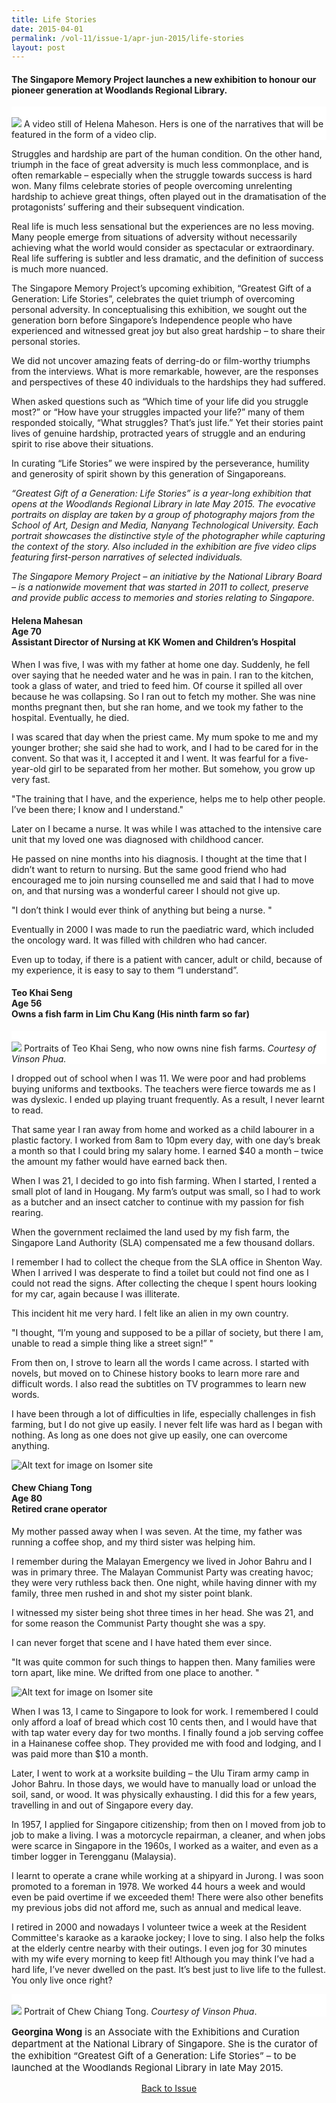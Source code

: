 ```yaml
---
title: Life Stories
date: 2015-04-01
permalink: /vol-11/issue-1/apr-jun-2015/life-stories
layout: post
---
```

#### The Singapore Memory Project launches a new exhibition to honour our pioneer generation at Woodlands Regional Library.

<div style="background-color: white;">
<br/>
<img src="/images/vol-11-issue-1/lifestories/nurse.jpg">
A video still of Helena Maheson. Hers is one of the narratives that will be featured in the form of a video clip.
</div>

Struggles and hardship are part of the human condition. On the other hand, triumph in the face of great adversity is much less commonplace, and is often remarkable – especially when the struggle towards success is hard won. Many films celebrate stories of people overcoming unrelenting hardship to achieve great things, often played out in the dramatisation of the protagonists’ suffering and their subsequent vindication. 

Real life is much less sensational but the experiences are no less moving. Many people emerge from situations of adversity without necessarily achieving what the world would consider as spectacular or extraordinary. Real life suffering is subtler and less dramatic, and the definition of success is much more nuanced. 

The Singapore Memory Project’s upcoming exhibition, “Greatest Gift of a Generation: Life Stories”, celebrates the quiet triumph of overcoming personal adversity. In conceptualising this exhibition, we sought out the generation born before Singapore’s Independence  people who have experienced and witnessed great joy but also great hardship – to share their personal stories. 

We did not uncover amazing feats of derring-do or film-worthy triumphs from the interviews. What is more remarkable, however, are the responses and perspectives of these 40 individuals to the hardships they had suffered.

When asked questions such as “Which time of your life did you struggle most?” or “How have your struggles impacted your life?” many of them responded stoically, “What struggles? That’s just life.” Yet their stories paint lives of genuine hardship, protracted years of struggle and an enduring spirit to rise above their situations. 

In curating “Life Stories” we were inspired by the perseverance, humility and generosity of spirit shown by this generation of Singaporeans.

<i>“Greatest Gift of a Generation: Life Stories” is a year-long exhibition that opens at the Woodlands Regional Library in late May 2015. The evocative portraits on display are taken by a group of photography majors from the School of Art, Design and Media, Nanyang Technological University. Each portrait showcases the distinctive style of the photographer while capturing the context of the story. Also included in the exhibition are five video clips featuring first-person narratives of selected individuals.</i> 

<i>The Singapore Memory Project – an initiative by the National Library Board – is a nationwide movement that was started in 2011 to collect, preserve and provide public access to memories and stories relating to Singapore.</i>

#### **Helena Mahesan**<br>**Age 70** <br>**Assistant Director of Nursing at KK Women and Children’s Hospital**

When I was five, I was with my father at home one day. Suddenly, he fell over saying that he needed water and he was in pain. I ran to the kitchen, took a glass of water, and tried to feed him. Of course it spilled all over because he was collapsing. So I ran out to fetch my mother. She was nine months pregnant then, but she ran home, and we took my father to the hospital. Eventually, he died. 

I was scared that day when the priest came. My mum spoke to me and my younger brother; she said she had to work, and I had to be cared for in the convent. So that was it, I accepted it and I went. It was fearful for a five-year-old girl to be separated from her mother. But somehow, you grow up very fast. 

"The training that I have, and the experience, helps me to help other people. I’ve been there; I know and I understand."

Later on I became a nurse. It was while I was attached to the intensive care unit that my loved one was diagnosed with childhood cancer. 

He passed on nine months into his diagnosis. I thought at the time that I didn’t want to return to nursing. But the same good friend who had encouraged me to join nursing counselled me and said that I had to move on, and that nursing was a wonderful career I should not give up.

"I don’t think I would ever think of anything but being a nurse. "

Eventually in 2000 I was made to run the paediatric ward, which included the oncology ward. It was filled with children who had cancer. 

Even up to today, if there is a patient with cancer, adult or child, because of my experience, it is easy to say to them “I understand”.

#### **Teo Khai Seng** <br>**Age 56** <br>**Owns a fish farm in Lim Chu Kang (His ninth farm so far)** 

<div style="background-color: white;">
<br/>
<img src="/images/vol-11-issue-1/lifestories/DSC06219_Zhang_Kai_She_Vinson_Phua.jpg">
Portraits of Teo Khai Seng, who now owns nine fish farms. <i>Courtesy of Vinson Phua.</i>
</div>

I dropped out of school when I was 11. We were poor and had problems buying uniforms and textbooks. The teachers were fierce towards me as I was dyslexic. I ended up playing truant frequently. As a result, I never learnt to read. 

That same year I ran away from home and worked as a child labourer in a plastic factory. I worked from 8am to 10pm every day, with one day’s break a month so that I could bring my salary home. I earned $40 a month – twice the amount my father would have earned back then. 

When I was 21, I decided to go into fish farming. When I started, I rented a small plot of land in Hougang. My farm’s output was small, so I had to work as a butcher and an insect catcher to continue with my passion for fish rearing. 

When the government reclaimed the land used by my fish farm, the Singapore Land Authority (SLA) compensated me a few thousand dollars. 

I remember I had to collect the cheque from the SLA office in Shenton Way. When I arrived I was desperate to find a toilet but could not find one as I could not read the signs. After collecting the cheque I spent hours looking for my car, again because I was illiterate. 

This incident hit me very hard. I felt like an alien in my own country.

"I thought, “I’m young and supposed to be a pillar of society, but there I am, unable to read a simple thing like a street sign!” "

From then on, I strove to learn all the words I came across. I started with novels, but moved on to Chinese history books to learn more rare and difficult words. I also read the subtitles on TV programmes to learn new words. 

I have been through a lot of difficulties in life, especially challenges in fish farming, but I do not give up easily. I never felt life was hard as I began with nothing. As long as one does not give up easily, one can overcome anything.

![Alt text for image on Isomer site](/images/vol-11-issue-1/lifestories/DSC06219_Zhang_Kai_She_Vinson_Phua1.jpg)
<div style="background-color: white;"></div>

#### **Chew Chiang Tong**<br>**Age 80** <br>**Retired crane operator** 

My mother passed away when I was seven. At the time, my father was running a coffee shop, and my third sister was helping him. 

I remember during the Malayan Emergency we lived in Johor Bahru and I was in primary three. The Malayan Communist Party was creating havoc; they were very ruthless back then. One night, while having dinner with my family, three men rushed in and shot my sister point blank. 

I witnessed my sister being shot three times in her head. She was 21, and for some reason the Communist Party thought she was a spy. 

I can never forget that scene and I have hated them ever since. 

"It was quite common for such things to happen then. Many families were torn apart, like mine. We drifted from one place to another. "

![Alt text for image on Isomer site](/images/vol-11-issue-1/lifestories/DSC05937_Zhou_Jiang_Vinson_Phua1.jpg)
<div style="background-color: white;"></div>

When I was 13, I came to Singapore to look for work. I remembered I could only afford a loaf of bread which cost 10 cents then, and I would have that with tap water every day for two months. I finally found a job serving coffee in a Hainanese coffee shop. They provided me with food and lodging, and I was paid more than $10 a month. 

Later, I went to work at a worksite building – the Ulu Tiram army camp in Johor Bahru. In those days, we would have to manually load or unload the soil, sand, or wood. It was physically exhausting. I did this for a few years, travelling in and out of Singapore every day. 

In 1957, I applied for Singapore citizenship; from then on I moved from job to job to make a living. I was a motorcycle repairman, a cleaner, and when jobs were scarce in Singapore in the 1960s, I worked as a waiter, and even as a timber logger in Terengganu (Malaysia). 

I learnt to operate a crane while working at a shipyard in Jurong. I was soon promoted to a foreman in 1978. We worked 44 hours a week and would even be paid overtime if we exceeded them! There were also other benefits my previous jobs did not afford me, such as annual and medical leave. 

I retired in 2000 and nowadays I volunteer twice a week at the Resident Committee's karaoke as a karaoke jockey; I love to sing. I also help the folks at the elderly centre nearby with their outings. I even jog for 30 minutes with my wife every morning to keep fit! Although you may think I’ve had a hard life, I’ve never dwelled on the past. It’s best just to live life to the fullest. You only live once right?

<div style="background-color: white;">
<br/>
<img src="/images/vol-11-issue-1/lifestories/DSC05937_Zhou_Jiang_Vinson_Phua.jpg">
	Portrait of Chew Chiang Tong. <i>Courtesy of Vinson Phua</i>.
</div>

<p style="font-size:15px;"><b>Georgina Wong</b> is an Associate with the Exhibitions and Curation department at the National Library of Singapore. She is the curator of the exhibition “Greatest Gift of a Generation: Life Stories” – to be launched at the Woodlands Regional Library in late May 2015.</p>

<a href="https://biblioasia.nlb.gov.sg/vol-11/issue-1/Apr-jun-2015/"><center>Back to Issue</center></a>